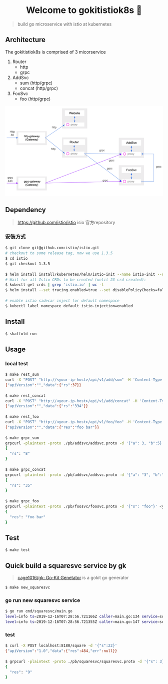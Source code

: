 <h1 align="center">Welcome to gokitistiok8s 👋</h1>

> build go microservice with istio at kubernetes

## Architecture

The gokitistiok8s is comprised of 3 micorservice

1. Router
    - http
    - grpc
2. AddSvc
    - sum (http/grpc)
    - concat (http/grpc)
3. FooSvc
    - foo (http/grpc)


![](./docs/screenshot.png)

## Dependency

> https://github.com/istio/istio isio 官方repository

### 安裝方式

```sh
$ git clone git@github.com:istio/istio.git
# checkout to some release tag, now we use 1.3.5
$ cd istio
$ git checkout 1.3.5

$ helm install install/kubernetes/helm/istio-init --name istio-init --namespace istio-system
# Wait for all Istio CRDs to be created (until 23 crd created):
$ kubectl get crds | grep 'istio.io' | wc -l
$ helm install --set tracing.enabled=true --set disablePolicyChecks=false --set pilot.traceSampling=100.0 install/kubernetes/helm/istio --name istio --namespace istio-system

# enable istio sidecar inject for default namespace
$ kubectl label namespace default istio-injection=enabled
```


## Install

```sh
$ skaffold run
```


## Usage

### local test

```sh
$ make rest_sum
curl -X "POST" "http://<your-ip-host>/api/v1/add/sum" -H 'Content-Type: application/json; charset=utf-8' -d '{ "a": 3, "b": 34}'
{"apiVersion":"","data":{"rs":37}}

$ make rest_concat
curl -X "POST" "http://<your-ip-host>/api/v1/add/concat" -H 'Content-Type: application/json; charset=utf-8' -d '{ "a": "3", "b": "34"}'
{"apiVersion":"","data":{"rs":"334"}}

$ make rest_foo
curl -X "POST" "http://<your-ip-host>/api/v1/foo/foo" -H 'Content-Type: application/json; charset=utf-8' -d '{"s": "foo"}'
{"apiVersion":"","data":{"res":"foo bar"}}

$ make grpc_sum
grpcurl -plaintext -proto ./pb/addsvc/addsvc.proto -d '{"a": 3, "b":5}' <your-ip-host>:443 pb.Addsvc.Sum
{
  "rs": "8"
}

$ make grpc_concat
grpcurl -plaintext -proto ./pb/addsvc/addsvc.proto -d '{"a": "3", "b":"5"}' <your-ip-host>:443 pb.Addsvc.Concat
{
  "rs": "35"
}

$ make grpc_foo
grpcurl -plaintext -proto ./pb/foosvc/foosvc.proto -d '{"s": "foo"}' <your-ip-host>:443 pb.Foosvc.Foo
{
  "res": "foo bar"
}
```

## Test

```sh
$ make test
```

## Quick build a squaresvc service by gk
> [cage1016/gk: Go-Kit Genetator](https://github.com/cage1016/gk) is a gokit go generator
```sh
$ make new_squaresvc
```

### go run new squaresvc service

```sh
$ go run cmd/squaresvc/main.go
level=info ts=2019-12-16T07:28:56.721166Z caller=main.go:134 service=squaresvc protocol=HTTP exposed=8180
level=info ts=2019-12-16T07:28:56.721355Z caller=main.go:147 service=squaresvc protocol=GRPC exposed=8181
```

### test

```sh
$ curl -X POST localhost:8180/square -d '{"s":22}'
{"apiVersion":"1.0","data":{"res":484,"err":null}}

$ grpcurl -plaintext -proto ./pb/squaresvc/squaresvc.proto -d '{"s": 3}' localhost:8181 pb.Squaresvc.Square
{
  "res": "9"
}
```